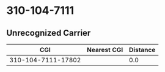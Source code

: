 # 310-104-7111
## Unrecognized Carrier


| CGI | Nearest CGI | Distance |
|-----|-------------|----------|
| 310-104-7111-17802 |  | 0.0 |
